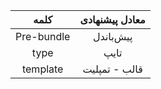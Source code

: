 | کلمه   |  معادل پیشنهادی |
|:-:|:-:|
|  Pre-bundle |  پیش‌باندل |
|  type | تایپ  |
|  template | قالب - تمپلیت  |
